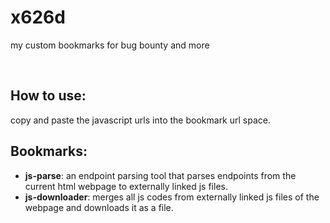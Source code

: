 # x626d
my custom bookmarks for bug bounty and more

<br>

## How to use:
copy and paste the javascript urls into the bookmark url space.


## Bookmarks:

- **js-parse**: an endpoint parsing tool that parses endpoints from the current html webpage to externally linked js files.
- **js-downloader**: merges all js codes from externally linked js files of the webpage and downloads it as a file.
